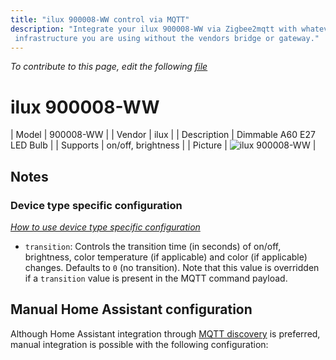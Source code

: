 ```yaml
---
title: "ilux 900008-WW control via MQTT"
description: "Integrate your ilux 900008-WW via Zigbee2mqtt with whatever smart home
 infrastructure you are using without the vendors bridge or gateway."
---
```


*To contribute to this page, edit the following
[file](https://github.com/Koenkk/zigbee2mqtt.io/blob/master/docs/devices/900008-WW.md)*

# ilux 900008-WW

| Model | 900008-WW  |
| Vendor  | ilux  |
| Description | Dimmable A60 E27 LED Bulb |
| Supports | on/off, brightness |
| Picture | ![ilux 900008-WW](./assets/devices/900008-WW.jpg) |

## Notes


### Device type specific configuration
*[How to use device type specific configuration](../information/configuration.md)*


* `transition`: Controls the transition time (in seconds) of on/off, brightness,
color temperature (if applicable) and color (if applicable) changes. Defaults to `0` (no transition).
Note that this value is overridden if a `transition` value is present in the MQTT command payload.


## Manual Home Assistant configuration
Although Home Assistant integration through [MQTT discovery](../integration/home_assistant) is preferred,
manual integration is possible with the following configuration:
